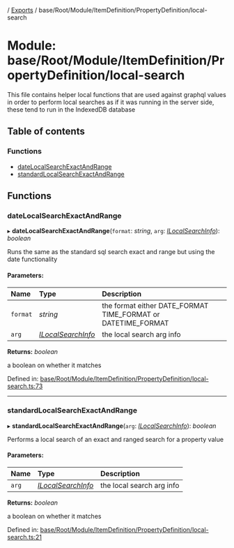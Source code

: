[](../README.md) / [Exports](../modules.md) / base/Root/Module/ItemDefinition/PropertyDefinition/local-search

# Module: base/Root/Module/ItemDefinition/PropertyDefinition/local-search

This file contains helper local functions that are used against
graphql values in order to perform local searches as if it was
running in the server side, these tend to run in the IndexedDB
database

## Table of contents

### Functions

- [dateLocalSearchExactAndRange](base_root_module_itemdefinition_propertydefinition_local_search.md#datelocalsearchexactandrange)
- [standardLocalSearchExactAndRange](base_root_module_itemdefinition_propertydefinition_local_search.md#standardlocalsearchexactandrange)

## Functions

### dateLocalSearchExactAndRange

▸ **dateLocalSearchExactAndRange**(`format`: *string*, `arg`: [*ILocalSearchInfo*](../interfaces/base_root_module_itemdefinition_propertydefinition_types.ilocalsearchinfo.md)): *boolean*

Runs the same as the standard sql search exact and range but using the date
functionality

#### Parameters:

Name | Type | Description |
:------ | :------ | :------ |
`format` | *string* | the format either DATE_FORMAT TIME_FORMAT or DATETIME_FORMAT   |
`arg` | [*ILocalSearchInfo*](../interfaces/base_root_module_itemdefinition_propertydefinition_types.ilocalsearchinfo.md) | the local search arg info   |

**Returns:** *boolean*

a boolean on whether it matches

Defined in: [base/Root/Module/ItemDefinition/PropertyDefinition/local-search.ts:73](https://github.com/onzag/itemize/blob/55e63f2c/base/Root/Module/ItemDefinition/PropertyDefinition/local-search.ts#L73)

___

### standardLocalSearchExactAndRange

▸ **standardLocalSearchExactAndRange**(`arg`: [*ILocalSearchInfo*](../interfaces/base_root_module_itemdefinition_propertydefinition_types.ilocalsearchinfo.md)): *boolean*

Performs a local search of an exact and ranged search for
a property value

#### Parameters:

Name | Type | Description |
:------ | :------ | :------ |
`arg` | [*ILocalSearchInfo*](../interfaces/base_root_module_itemdefinition_propertydefinition_types.ilocalsearchinfo.md) | the local search arg info   |

**Returns:** *boolean*

a boolean on whether it matches

Defined in: [base/Root/Module/ItemDefinition/PropertyDefinition/local-search.ts:21](https://github.com/onzag/itemize/blob/55e63f2c/base/Root/Module/ItemDefinition/PropertyDefinition/local-search.ts#L21)
